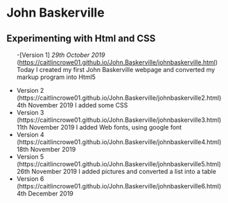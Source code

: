 <!DOCTYPE html>
<html lang="en">
<head> 
      <meta charset="utf-8" />
      <meta name="author" content="Caitlin Crowe">
    
</head> 
<body>
    <hearder>
       <h1> John Baskerville </h1>
       <h2>Experimenting with Html and CSS</h2>
<ul>

-[Version 1] 
 *29th October 2019* (https://caitlincrowe01.github.io/John.Baskerville/johnbaskerville.html)
 Today I created my first John Baskerville webpage and converted my markup program into Html5
   

   <li>Version 2 
   (https://caitlincrowe01.github.io/John.Baskerville/johnbaskerville2.html)
   4th November 2019
   I added some CSS</li>

   <li>Version 3
   (https://caitlincrowe01.github.io/John.Baskerville/johnbaskerville3.html)
   11th November 2019
   I added Web fonts, using google font</li>

   <li>Version 4
   (https://caitlincrowe01.github.io/John.Baskerville/johnbaskerville4.html)
   18th November 2019</li>

   <li>Version 5
   (https://caitlincrowe01.github.io/John.Baskerville/johnbaskerville5.html)
   26th November 2019
   I added pictures and converted a list into a table</li>

   <li>Version 6
   (https://caitlincrowe01.github.io/John.Baskerville/johnbaskerville6.html)
   4th December 2019 
  </li>

</ul>